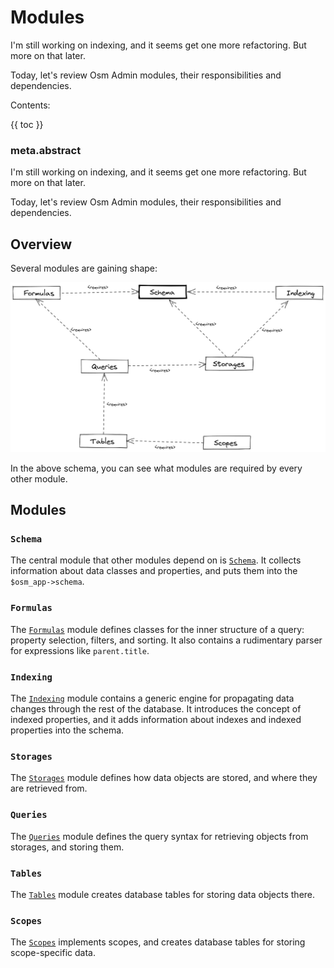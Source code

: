 # Modules

I'm still working on indexing, and it seems get one more refactoring. But more on that later.

Today, let's review Osm Admin modules, their responsibilities and dependencies.

Contents:

{{ toc }}

### meta.abstract

I'm still working on indexing, and it seems get one more refactoring. But more on that later.

Today, let's review Osm Admin modules, their responsibilities and dependencies.

## Overview

Several modules are gaining shape:

![Module Dependencies](module-dependencies.png)

In the above schema, you can see what modules are required by every other module.

## Modules

### `Schema`

The central module that other modules depend on is [`Schema`](../11/15-data-schema-hydration.md). It collects information about data classes and properties, and puts them into the `$osm_app->schema`. 

### `Formulas`

The [`Formulas`](../11/29-data-query-formulas.md) module defines classes for the inner structure of a query: property selection, filters, and sorting. It also contains a rudimentary parser for expressions like `parent.title`.

### `Indexing`

The [`Indexing`](../11/22-data-indexing-2.md) module contains a generic engine for propagating data changes through the rest of the database. It introduces the concept of indexed properties, and it adds information about indexes and indexed properties into the schema. 

### `Storages`

The [`Storages`](../11/17-data-database.md#updated-schema) module defines how data objects are stored, and where they are retrieved from.

### `Queries`

The [`Queries`](../11/23-data-queries.md) module defines the query syntax for retrieving objects from storages, and storing them.

### `Tables`

The [`Tables`](../11/17-data-database.md) module creates database tables for storing data objects there.

### `Scopes`

The [`Scopes`](../11/17-data-database.md#scopes) implements scopes, and creates database tables for storing scope-specific data.